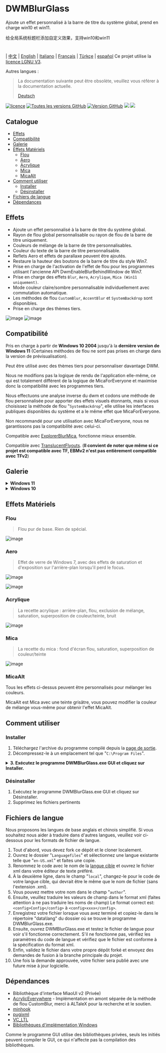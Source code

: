 # DWMBlurGlass
Ajoute un effet personnalisé à la barre de titre du système global, prend en charge win10 et win11.

给全局系统标题栏添加自定义效果，支持win10和win11
#
| [中文](/README_ZH.md) | [English](/README.md) | [Italiano](/README_IT.md) | [Français](/README_FR.md) | [Türkçe](/README_TR.md) | [español](/README_ES.md)
Ce projet utilise la [licence LGNU V3](/COPYING.LESSER).

Autres langues :
> La documentation suivante peut être obsolète, veuillez vous référer à la documentation actuelle.
>
> [Deutsch](/README_DE.md)


[![licence](https://img.shields.io/github/license/Maplespe/DWMBlurGlass.svg)](https://www.gnu.org/licenses/lgpl-3.0.en.html)
[![Toutes les versions GitHub](https://img.shields.io/github/downloads/Maplespe/DWMBlurGlass/total.svg)](https://github.com/Maplespe/DWMBlurGlass/releases)
[![Version GitHub](https://img.shields.io/github/release/Maplespe/DWMBlurGlass.svg)](https://github.com/Maplespe/DWMBlurGlass/releases/latest)
<img src="https://img.shields.io/badge/language-c++-F34B7D.svg"/>
<img src="https://img.shields.io/github/last-commit/Maplespe/DWMBlurGlass.svg"/>  

## Catalogue
- [Effets](#effets)
- [Compatibilité](#compatibilité)
- [Galerie](#galerie)
- [Effets Matériels](#effets-matériels)
  - [Flou](#flou)
  - [Aero](#aero)
  - [Acrylique](#acrylique)
  - [Mica](#mica)
  - [MicaAlt](#micaalt)
- [Comment utiliser](#comment-utiliser)
  - [Installer](#installer)
  - [Désinstaller](#désinstaller)
- [Fichiers de langue](#fichiers-de-langue)
- [Dépendances](#dépendances)

## Effets
* Ajoute un effet personnalisé à la barre de titre du système global.
* Rayon de flou global personnalisable ou rayon de flou de la barre de titre uniquement.
* Couleurs de mélange de la barre de titre personnalisables.
* Couleur du texte de la barre de titre personnalisable.
* Reflets Aero et effets de parallaxe peuvent être ajoutés.
* Restaure la hauteur des boutons de la barre de titre du style Win7.
* Prise en charge de l'activation de l'effet de flou pour les programmes utilisant l'ancienne API DwmEnableBlurBehindWindow de Win7.
* Prise en charge des effets `Blur`, `Aero`, `Acrylique`, `Mica (Win11 uniquement)`.
* Mode couleur claire/sombre personnalisable individuellement avec commutation automatique.
* Les méthodes de flou `CustomBlur`, `AccentBlur` et `SystemBackdrop` sont disponibles.
* Prise en charge des thèmes tiers.

![image](/Screenshot/001701.png)
![image](/Screenshot/10307.png)

## Compatibilité
Pris en charge à partir de **Windows 10 2004** jusqu'à la **dernière version de Windows 11** (Certaines méthodes de flou ne sont pas prises en charge dans la version de prévisualisation).

Peut être utilisé avec des thèmes tiers pour personnaliser davantage DWM.

Nous ne modifions pas la logique de rendu de l'application elle-même, ce qui est totalement différent de la logique de MicaForEveryone et maximise donc la compatibilité avec les programmes tiers.

Nous effectuons une analyse inverse du dwm et codons une méthode de flou personnalisée pour apporter des effets visuels étonnants, mais si vous choisissez la méthode de flou "`SystemBackdrop`", elle utilise les interfaces publiques disponibles du système et a le même effet que MicaForEveryone.

Non recommandé pour une utilisation avec MicaForEveryone, nous ne garantissons pas la compatibilité avec celui-ci.

Compatible avec [ExplorerBlurMica](https://github.com/Maplespe/ExplorerBlurMica), fonctionne mieux ensemble.

Compatible avec [TranslucentFlyouts](https://github.com/ALTaleX531/TranslucentFlyouts). (**Il convient de noter que même si ce projet est compatible avec TF, EBMv2 n'est pas entièrement compatible avec TFv2**)

## Galerie
<details><summary><b>Windows 11</b></summary>
  
![image](/Screenshot/10307.png)

![image](/Screenshot/102134.png)

> Activer "Remplacer l'effet Mica DWMAPI (win11)"

![image](/Screenshot/013521.png)
</details>

<details><summary><b>Windows 10</b></summary>

![image](/Screenshot/001701.png)

![image](/Screenshot/100750.png)

Utilisation de thèmes tiers

> Activer "Étendre les effets aux bordures (win10)"

> Activer "Effet de réflexion Aero (win10)"

> Activer "Réduire la hauteur des boutons de la barre de titre (style win7)"

![image](/Screenshot/025410.png)

</details>

## Effets Matériels
### Flou
> Flou pur de base. Rien de spécial.

![image](/Screenshot/blur.png)

### Aero
> Effet de verre de Windows 7, avec des effets de saturation et d'exposition sur l'arrière-plan lorsqu'il perd le focus.

![image](/Screenshot/aero.png)

![image](/Screenshot/aero_inactive.png)

### Acrylique
> La recette acrylique : arrière-plan, flou, exclusion de mélange, saturation, superposition de couleur/teinte, bruit

![image](/Screenshot/acrylic.png)

### Mica
> La recette du mica : fond d'écran flou, saturation, superposition de couleur/teinte

![image](/Screenshot/mica.png)

### MicaAlt
Tous les effets ci-dessus peuvent être personnalisés pour mélanger les couleurs.

MicaAlt est Mica avec une teinte grisâtre, vous pouvez modifier la couleur de mélange vous-même pour obtenir l'effet MicaAlt.

## Comment utiliser

### Installer
1. Téléchargez l'archive du programme compilé depuis la [page de sortie](https://github.com/Maplespe/DWMBlurGlass/releases).
2. Décompressez-le à un emplacement tel que "`C:\Program Files`".
<details><summary><b>3. Exécutez le programme DWMBlurGlass.exe GUI et cliquez sur Installer.</b></summary>

![image](/Screenshot/012746.png)

> Si le message "L'installation a réussi ! Mais vous n'avez pas encore téléchargé un fichier de symboles valide, veuillez le télécharger depuis la page "Symboles" avant de pouvoir l'utiliser !" s'affiche, vous devez cliquer sur la page des Symboles et cliquer sur Télécharger avant de pouvoir l'utiliser.

>**Notez que vous pourriez recevoir des notifications similaires à l'avenir, en particulier après des mises à jour système.**

![image](/Screenshot/012924.png)

</details>

### Désinstaller
1. Exécutez le programme DWMBlurGlass.exe GUI et cliquez sur Désinstaller.
2. Supprimez les fichiers pertinents

## Fichiers de langue
Nous proposons les langues de base anglais et chinois simplifié.
Si vous souhaitez nous aider à traduire dans d'autres langues, veuillez voir ci-dessous pour les formats de fichier de langue.

1. Tout d'abord, vous devez fork ce dépôt et le cloner localement.
2. Ouvrez le dossier "`Languagefiles`" et sélectionnez une langue existante telle que "`en-US.xml`" et faites une copie.
3. Renommez le code avec le nom de la [langue cible](https://learn.microsoft.com/fr-fr/windows/win32/intl/locale-names) et ouvrez le fichier xml dans votre éditeur de texte préféré.
4. À la deuxième ligne, dans le champ "`local`", changez-le pour le code de votre langue cible, qui devrait être le même que le nom de fichier (sans l'extension .xml).
5. Vous pouvez mettre votre nom dans le champ "`author`".
6. Ensuite, veuillez traduire les valeurs de champ dans le format xml (faites attention à ne pas traduire les noms de champ) Le format correct est:`<config>Config</config>` à `<config>xxxx</config>`.
7. Enregistrez votre fichier lorsque vous avez terminé et copiez-le dans le répertoire "data\lang" du dossier où se trouve le programme DWMBlurGlass.exe.
8. Ensuite, ouvrez DWMBlurGlass.exe et testez le fichier de langue pour voir s'il fonctionne correctement. S'il ne fonctionne pas, vérifiez les paramètres du code de langue et vérifiez que le fichier est conforme à la spécification du format xml.
9. Enfin, validez le fichier dans votre propre dépôt forké et envoyez des demandes de fusion à la branche principale du projet.
10. Une fois la demande approuvée, votre fichier sera publié avec une future mise à jour logicielle.

## Dépendances
* Bibliothèque d'interface MiaoUI v2 (Privée)
* [AcrylicEverywhere](https://github.com/ALTaleX531/AcrylicEverywhere) - Implémentation en amont séparée de la méthode de flou CustomBlur, merci à ALTaleX pour la recherche et le soutien.
* [minhook](https://github.com/m417z/minhook)
* [pugixml](https://github.com/zeux/pugixml)
* [VC_LTL](https://github.com/Chuyu-Team/VC-LTL5)
* [Bibliothèques d'implémentation Windows](https://github.com/Microsoft/wil)

Comme le programme GUI utilise des bibliothèques privées, seuls les initiés peuvent compiler le GUI, ce qui n'affecte pas la compilation des bibliothèques.

